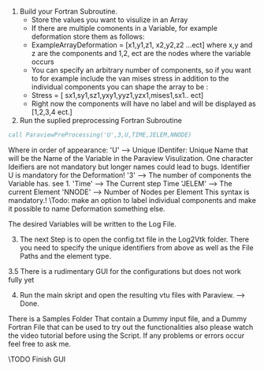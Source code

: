 1. Build your Fortran Subroutine. 
   - Store the values you want to visulize in an Array 
   - If there are multiple comonents in a Variable, for example deformation store them as follows:
   - ExampleArrayDeformation = [x1,y1,z1, x2,y2,z2 ...ect] where x,y and z are the components and 1,2, ect are the nodes where the variable occurs
   - You can specify an arbitrary number of components, so if you want to for example include the van mises stress in addition to the individual components you can shape the array to be :
   - Stress = [ sx1,sy1,sz1,yxy1,yyz1,yzx1,mises1,sx1.. ect]
   - Right now the components will have no label and will be displayed as [1,2,3,4 ect.]
 2.  Run the suplied preprocessing Fortran Subroutine

   ```fortran
 call ParaviewPreProcessing('U',3,U,TIME,JELEM,NNODE)
``` 
  Where in order of appearance:
    'U' --> Unique IDentifer: Unique Name that will be the Name of the Variable in the Paraview Visulization. One character Ideifiers are not mandatory but longer names could lead to bugs. Identifier U is mandatory for the Deformation! 
    '3' --> The number of components the Variable has. see 1. 
    'Time' --> The Current step Time 
    'JELEM' --> The current Element 
    'NNODE' --> Number of Nodes per Element 
   This syntax is mandatory.! 
   \\Todo: make an option to label individual components and make it possible to name Deformation something else.

  The desired Variables will be written to the Log File. 

3. The next Step is to open the config.txt file in the Log2Vtk folder. There you need to specify the unique identifiers from above as well as the File Paths and the element type. 

3.5 There is a rudimentary GUI for the configurations but does not work fully yet

4. Run the main skript and open the resulting vtu files with Paraview. --> Done. 

There is a Samples Folder That contain a Dummy input file, and a Dummy Fortran File that can be used to try out the functionalities also please watch the video tutorial before using the Script. If any problems or errors occur feel free to ask me. 

\\TODO Finish GUI 